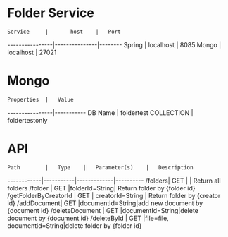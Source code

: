 # Folder Service

	Service 	|		host	|	Port			
----------------|---------------|--------
	Spring		|	localhost	|  8085
	Mongo		|	localhost	| 27021

# Mongo

	Properties	|	Value
----------------|-----------
DB Name | foldertest
COLLECTION | foldertestonly

# API


	Path		|	Type	|	Parameter(s)	|	Description
------------|-----------|-------------|----------
/folders|	GET		| | Return all folders
/folder	|	GET |folderId=String| Return folder by {folder id}
/getFolderByCreatorId |	GET | creatorId=String | Return folder by {creator id}
/addDocument|	GET 	|documentId=String|add new document by {document id}
/deleteDocument	|	GET	|documentId=String|delete document by {document id}
/deleteById	 |	GET	|file=file, documentid=String|delete folder by {folder id}


